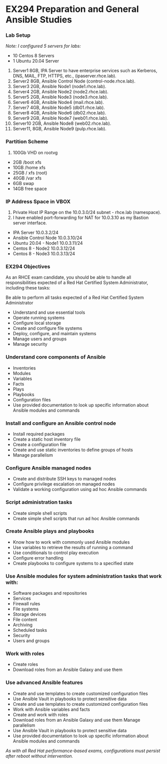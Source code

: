 # EX294 Preparation and General Ansible Studies

### Lab Setup ###
*Note: I configured 5 servers for labs:*
 - 10 Centos 8 Servers 
 - 1 Ubuntu 20.04 Server
 
1. Server1    8GB, IPA Server to have enterprise services such as Kerberos, DNS, MAIL, FTP, HTTPS, etc., (ipaserver.rhce.lab).
2. Server2    8GB, Ansible Control Node (control-node.rhce.lab).
3. Server3    2GB, Ansible Node1 (node1.rhce.lab).
4. Server4    2GB, Ansible Node2 (node2.rhce.lab).
5. Server5    2GB, Ansible Node3 (node3.rhce.lab).
6. Server6    4GB, Ansible Node4 (mail.rhce.lab).
7. Server7    4GB, Ansible Node5 (db01.rhce.lab).
8. Server8    4GB, Ansible Node6 (db02.rhce.lab).
9. Server9    2GB, Ansible Node7 (web01.rhce.lab).
10. Server10  2GB, Ansible Node8 (web02.rhce.lab).
11. Server11, 8GB, Ansible Node9 (pulp.rhce.lab).

### Partition Scheme ###
1. 100Gb VHD on rootvg 
* 2GB  /boot xfs 
* 10GB /home xfs 
* 25GB /     xfs (root) 
* 40GB /var  xfs 
* 6GB  swap 
* 14GB free space 

### IP Address Space in VBOX ###
1. Private Host IP Range on the 10.0.3.0/24 subnet - rhce.lab (namespace). 
2. I have enabled port-forwarding for NAT for 10.0.3.10 as my Bastion server interface.
  * IPA Server 10.0.3.2/24
  * Ansible Control Node 10.0.3.10/24
  * Ubuntu 20.04 - Node1 10.0.3.11/24
  * Centos 8 - Node2 10.0.3.12/24
  * Centos 8 - Node3 10.0.3.13/24

### EX294 Objectives 

As an RHCE exam candidate, you should be able to handle all responsibilities expected of a Red Hat Certified System Administrator, including these tasks:

Be able to perform all tasks expected of a Red Hat Certified System Administrator

* Understand and use essential tools
* Operate running systems
* Configure local storage
* Create and configure file systems
* Deploy, configure, and maintain systems
* Manage users and groups
* Manage security

### Understand core components of Ansible

* Inventories
* Modules
* Variables
* Facts
* Plays
* Playbooks
* Configuration files
* Use provided documentation to look up specific information about Ansible modules and commands

### Install and configure an Ansible control node

* Install required packages
* Create a static host inventory file
* Create a configuration file
* Create and use static inventories to define groups of hosts
* Manage parallelism

### Configure Ansible managed nodes

* Create and distribute SSH keys to managed nodes
* Configure privilege escalation on managed nodes
* Validate a working configuration using ad hoc Ansible commands

### Script administration tasks

* Create simple shell scripts
* Create simple shell scripts that run ad hoc Ansible commands

### Create Ansible plays and playbooks

* Know how to work with commonly used Ansible modules
* Use variables to retrieve the results of running a command
* Use conditionals to control play execution
* Configure error handling
* Create playbooks to configure systems to a specified state

### Use Ansible modules for system administration tasks that work with:

* Software packages and repositories
* Services
* Firewall rules
* File systems
* Storage devices
* File content
* Archiving
* Scheduled tasks
* Security
* Users and groups

### Work with roles

* Create roles
* Download roles from an Ansible Galaxy and use them

### Use advanced Ansible features

* Create and use templates to create customized configuration files
* Use Ansible Vault in playbooks to protect sensitive data
* Create and use templates to create customized configuration files 
* Work with Ansible variables and facts 
* Create and work with roles 
* Download roles from an Ansible Galaxy and use them Manage parallelism 
* Use Ansible Vault in playbooks to protect sensitive data 
* Use provided documentation to look up specific information about Ansible modules and commands

*As with all Red Hat performance-based exams, configurations must persist after reboot without intervention.*



